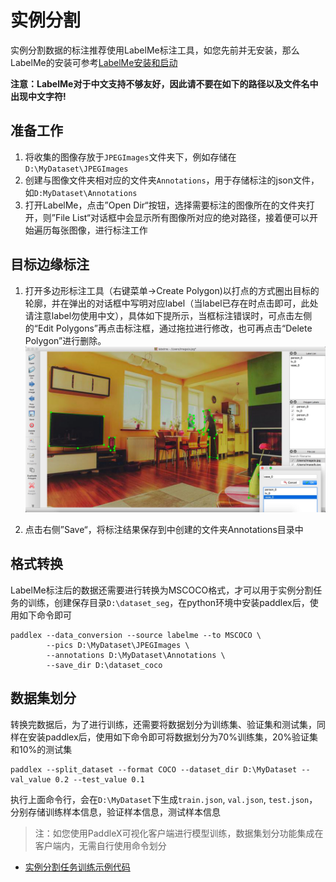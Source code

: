 # 实例分割

实例分割数据的标注推荐使用LabelMe标注工具，如您先前并无安装，那么LabelMe的安装可参考[LabelMe安装和启动](labelme.md)

**注意：LabelMe对于中文支持不够友好，因此请不要在如下的路径以及文件名中出现中文字符!**

## 准备工作  

1. 将收集的图像存放于`JPEGImages`文件夹下，例如存储在`D:\MyDataset\JPEGImages`
2. 创建与图像文件夹相对应的文件夹`Annotations`，用于存储标注的json文件，如`D:MyDataset\Annotations`
3. 打开LabelMe，点击”Open Dir“按钮，选择需要标注的图像所在的文件夹打开，则”File List“对话框中会显示所有图像所对应的绝对路径，接着便可以开始遍历每张图像，进行标注工作  

## 目标边缘标注  

1. 打开多边形标注工具（右键菜单->Create Polygon)以打点的方式圈出目标的轮廓，并在弹出的对话框中写明对应label（当label已存在时点击即可，此处请注意label勿使用中文），具体如下提所示，当框标注错误时，可点击左侧的“Edit Polygons”再点击标注框，通过拖拉进行修改，也可再点击“Delete Polygon”进行删除。
![](./pics/detection2.png)

2. 点击右侧”Save“，将标注结果保存到中创建的文件夹Annotations目录中

## 格式转换

LabelMe标注后的数据还需要进行转换为MSCOCO格式，才可以用于实例分割任务的训练，创建保存目录`D:\dataset_seg`，在python环境中安装paddlex后，使用如下命令即可
```
paddlex --data_conversion --source labelme --to MSCOCO \
        --pics D:\MyDataset\JPEGImages \
        --annotations D:\MyDataset\Annotations \
        --save_dir D:\dataset_coco
```

## 数据集划分

转换完数据后，为了进行训练，还需要将数据划分为训练集、验证集和测试集，同样在安装paddlex后，使用如下命令即可将数据划分为70%训练集，20%验证集和10%的测试集
```
paddlex --split_dataset --format COCO --dataset_dir D:\MyDataset --val_value 0.2 --test_value 0.1
```
执行上面命令行，会在`D:\MyDataset`下生成`train.json`, `val.json`, `test.json`，分别存储训练样本信息，验证样本信息，测试样本信息

> 注：如您使用PaddleX可视化客户端进行模型训练，数据集划分功能集成在客户端内，无需自行使用命令划分


- [实例分割任务训练示例代码](https://github.com/PaddlePaddle/PaddleX/tree/release/1.3/tutorials/train/instance_segmentation/mask_rcnn_r50_fpn.py)
